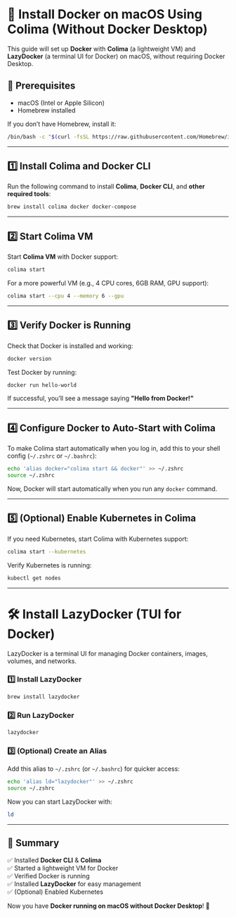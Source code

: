# 🚀 Install Docker on macOS Using Colima (Without Docker Desktop)

This guide will set up **Docker** with **Colima** (a lightweight VM) and **LazyDocker** (a terminal UI for Docker) on macOS, without requiring Docker Desktop.

## 📌 Prerequisites
- macOS (Intel or Apple Silicon)
- Homebrew installed

If you don’t have Homebrew, install it:
```bash
/bin/bash -c "$(curl -fsSL https://raw.githubusercontent.com/Homebrew/install/HEAD/install.sh)"
```

---

## 1️⃣ Install Colima and Docker CLI
Run the following command to install **Colima**, **Docker CLI**, and **other required tools**:
```bash
brew install colima docker docker-compose
```

---

## 2️⃣ Start Colima VM
Start **Colima VM** with Docker support:
```bash
colima start
```

For a more powerful VM (e.g., 4 CPU cores, 6GB RAM, GPU support):
```bash
colima start --cpu 4 --memory 6 --gpu
```

---

## 3️⃣ Verify Docker is Running
Check that Docker is installed and working:
```bash
docker version
```

Test Docker by running:
```bash
docker run hello-world
```
If successful, you’ll see a message saying **"Hello from Docker!"**

---

## 4️⃣ Configure Docker to Auto-Start with Colima
To make Colima start automatically when you log in, add this to your shell config (`~/.zshrc` or `~/.bashrc`):
```bash
echo 'alias docker="colima start && docker"' >> ~/.zshrc
source ~/.zshrc
```
Now, Docker will start automatically when you run any `docker` command.

---

## 5️⃣ (Optional) Enable Kubernetes in Colima
If you need Kubernetes, start Colima with Kubernetes support:
```bash
colima start --kubernetes
```
Verify Kubernetes is running:
```bash
kubectl get nodes
```

---

# 🛠 Install LazyDocker (TUI for Docker)
LazyDocker is a terminal UI for managing Docker containers, images, volumes, and networks.

### 1️⃣ Install LazyDocker
```bash
brew install lazydocker
```

### 2️⃣ Run LazyDocker
```bash
lazydocker
```

### 3️⃣ (Optional) Create an Alias
Add this alias to `~/.zshrc` (or `~/.bashrc`) for quicker access:
```bash
echo 'alias ld="lazydocker"' >> ~/.zshrc
source ~/.zshrc
```
Now you can start LazyDocker with:
```bash
ld
```

---

## 🎯 Summary
✅ Installed **Docker CLI** & **Colima**  
✅ Started a lightweight VM for Docker  
✅ Verified Docker is running  
✅ Installed **LazyDocker** for easy management  
✅ (Optional) Enabled Kubernetes

Now you have **Docker running on macOS without Docker Desktop**! 🎉

